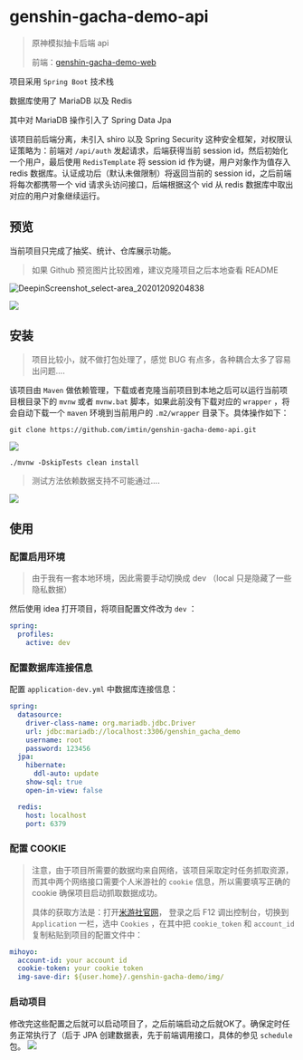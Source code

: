 # genshin-gacha-demo-api

> 原神模拟抽卡后端 api
>
> 前端：[genshin-gacha-demo-web](https://github.com/imtin/genshin-gacha-demo-web)

项目采用 `Spring Boot` 技术栈

数据库使用了 MariaDB 以及 Redis

其中对 MariaDB 操作引入了 Spring Data Jpa

该项目前后端分离，未引入 shiro 以及 Spring Security 这种安全框架，对权限认证策略为：前端对 `/api/auth` 发起请求，后端获得当前 session
id，然后初始化一个用户，最后使用 `RedisTemplate` 将 session id 作为键，用户对象作为值存入 redis 数据库。认证成功后（默认未做限制）将返回当前的 session id，之后前端将每次都携带一个 vid
请求头访问接口，后端根据这个 vid 从 redis 数据库中取出对应的用户对象继续运行。

## 预览

当前项目只完成了抽奖、统计、仓库展示功能。

> 如果 Github 预览图片比较困难，建议克隆项目之后本地查看 README

![DeepinScreenshot_select-area_20201209204838](https://yec-dev.oss-cn-guangzhou.aliyuncs.com/DeepinScreenshot_select-area_20201209204838.png)

![](https://yec-dev.oss-cn-guangzhou.aliyuncs.com/DeepinScreenshot_select-area_20201209204906.png)

## 安装

> 项目比较小，就不做打包处理了，感觉 BUG 有点多，各种耦合太多了容易出问题....

该项目由 `Maven` 做依赖管理，下载或者克隆当前项目到本地之后可以运行当前项目根目录下的 `mvnw` 或者 `mvnw.bat` 脚本，如果此前没有下载对应的 `wrapper` ，将会自动下载一个 `maven`
环境到当前用户的 `.m2/wrapper` 目录下。具体操作如下：

```shell
git clone https://github.com/imtin/genshin-gacha-demo-api.git
```

![](https://yec-dev.oss-cn-guangzhou.aliyuncs.com/DeepinScreenshot_select-area_20201209210405.png)

```shell
./mvnw -DskipTests clean install
```

> 测试方法依赖数据支持不可能通过....

![](https://yec-dev.oss-cn-guangzhou.aliyuncs.com/DeepinScreenshot_select-area_20201209210659.png)

## 使用

### 配置启用环境

> 由于我有一套本地环境，因此需要手动切换成 dev （local 只是隐藏了一些隐私数据）

然后使用 idea 打开项目，将项目配置文件改为 `dev` ：

```yaml
spring:
  profiles:
    active: dev
```

### 配置数据库连接信息

配置 `application-dev.yml` 中数据库连接信息：

```yaml
spring:
  datasource:
    driver-class-name: org.mariadb.jdbc.Driver
    url: jdbc:mariadb://localhost:3306/genshin_gacha_demo
    username: root
    password: 123456
  jpa:
    hibernate:
      ddl-auto: update
    show-sql: true
    open-in-view: false

  redis:
    host: localhost
    port: 6379
```

### 配置 COOKIE

> 注意，由于项目所需要的数据均来自网络，该项目采取定时任务抓取资源，而其中两个网络接口需要个人米游社的 `cookie` 信息，所以需要填写正确的 cookie 确保项目启动抓取数据成功。
>
> 具体的获取方法是：打开[米游社官网](https://bbs.mihoyo.com/ys/)， 登录之后 F12 调出控制台，切换到 `Application` 一栏，选中 `Cookies` ，在其中把 `cookie_token` 和 `account_id` 复制粘贴到项目的配置文件中：

```yaml
mihoyo:
  account-id: your account id
  cookie-token: your cookie token
  img-save-dir: ${user.home}/.genshin-gacha-demo/img/
```

### 启动项目

修改完这些配置之后就可以启动项目了，之后前端启动之后就OK了。确保定时任务正常执行了（后于 JPA 创建数据表，先于前端调用接口，具体的参见 `schedule` 包。
![](https://yec-dev.oss-cn-guangzhou.aliyuncs.com/DeepinScreenshot_select-area_20201209211023.png)



